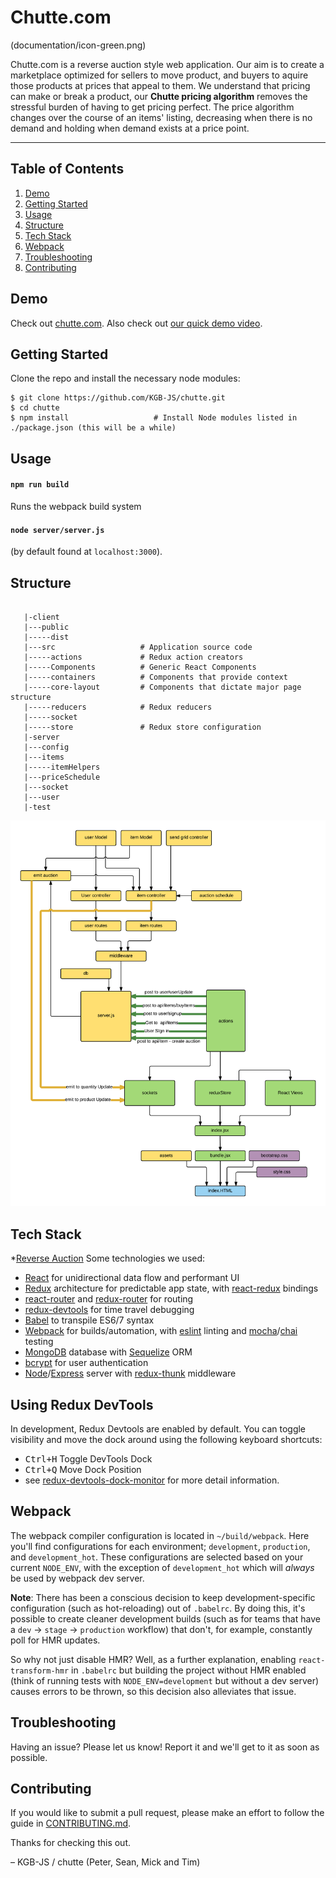 # Chutte.com #
(documentation/icon-green.png)

Chutte.com is a reverse auction style web application. Our aim is to create a marketplace optimized for sellers to move product, and buyers to aquire those products at prices that appeal to them. We understand that pricing can make or break a product, our **Chutte pricing algorithm** removes the stressful burden of having to get pricing perfect. The price algorithm changes over the course of an items' listing, decreasing when there is no demand and holding when demand exists at a price point.  


---

Table of Contents
-----------------
1. [Demo](#demo)
2. [Getting Started](#getting-started)
3. [Usage](#usage)
4. [Structure](#structure)
5. [Tech Stack](#tech-stack)
6. [Webpack](#webpack)
7. [Troubleshooting](#troubleshooting)
8. [Contributing](#contributing)

Demo
----

Check out [chutte.com](http://www.chutte.com/). 
Also check out [our quick demo video](http://bit.ly/chutte).


Getting Started
---------------

Clone the repo and install the necessary node modules:

```shell
$ git clone https://github.com/KGB-JS/chutte.git
$ cd chutte
$ npm install                   # Install Node modules listed in ./package.json (this will be a while)
```

Usage
-----

#### `npm run build`
Runs the webpack build system

#### `node server/server.js`
(by default found at `localhost:3000`).


Structure
---------

```

   |-client
   |---public
   |-----dist
   |---src                   # Application source code
   |-----actions             # Redux action creators
   |-----Components          # Generic React Components
   |-----containers          # Components that provide context
   |-----core-layout         # Components that dictate major page structure
   |-----reducers            # Redux reducers
   |-----socket
   |-----store               # Redux store configuration
   |-server
   |---config
   |---items
   |-----itemHelpers
   |---priceSchedule
   |---socket
   |---user
   |-test                    
```
![overall-application-structure](documentation/chutte-simple.png)

Tech Stack
----------
*[Reverse Auction](https://en.wikipedia.org/wiki/Reverse_auction)
Some technologies we used:
  * [React](https://facebook.github.io/react/) for unidirectional data flow and performant UI
  * [Redux](https://github.com/rackt/redux) architecture for predictable app state, with [react-redux](https://github.com/rackt/react-redux) bindings
  * [react-router](https://github.com/rackt/react-router) and [redux-router](https://github.com/rackt/redux-router) for routing
  * [redux-devtools](https://github.com/gaearon/redux-devtools) for time travel debugging
  * [Babel](https://babeljs.io/) to transpile ES6/7 syntax
  * [Webpack](https://webpack.github.io/) for builds/automation, with [eslint](http://eslint.org/) linting and [mocha](https://mochajs.org/)/[chai](http://chaijs.com/) testing
  * [MongoDB](https://www.mongodb.org/) database with [Sequelize](http://docs.sequelizejs.com/en/latest/) ORM
  * [bcrypt](https://www.npmjs.com/package/bcrypt-nodejs) for user authentication
  * [Node](https://nodejs.org/en/)/[Express](http://expressjs.com/en/index.html) server with [redux-thunk](https://github.com/gaearon/redux-thunk) middleware


Using Redux DevTools
--------------------

In development, Redux Devtools are enabled by default. You can toggle visibility and move the dock around using the following keyboard shortcuts:

- <kbd>Ctrl+H</kbd> Toggle DevTools Dock
- <kbd>Ctrl+Q</kbd> Move Dock Position
- see [redux-devtools-dock-monitor](https://github.com/gaearon/redux-devtools-dock-monitor) for more detail information.

Webpack
-------

The webpack compiler configuration is located in `~/build/webpack`. Here you'll find configurations for each environment; `development`, `production`, and `development_hot`. These configurations are selected based on your current `NODE_ENV`, with the exception of `development_hot` which will _always_ be used by webpack dev server.

**Note**: There has been a conscious decision to keep development-specific configuration (such as hot-reloading) out of `.babelrc`. By doing this, it's possible to create cleaner development builds (such as for teams that have a `dev` -> `stage` -> `production` workflow) that don't, for example, constantly poll for HMR updates.

So why not just disable HMR? Well, as a further explanation, enabling `react-transform-hmr` in `.babelrc` but building the project without HMR enabled (think of running tests with `NODE_ENV=development` but without a dev server) causes errors to be thrown, so this decision also alleviates that issue.

Troubleshooting
---------------

Having an issue? Please let us know! Report it and we'll get to it as soon as possible.


Contributing
------------

If you would like to submit a pull request, please make an effort to follow the guide in [CONTRIBUTING.md](CONTRIBUTING.md).


Thanks for checking this out.

– KGB-JS / chutte (Peter, Sean, Mick and Tim)
